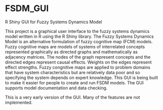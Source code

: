 # FSDM_GUI
R Shiny GUI for Fuzzy Systems Dynamics Model

This project is a graphical user interface to the fuzzy systems dynamics model written in R using the R Shiny library. The Fuzzy Systems Dynamics Model is an alternative formulation of fuzzy cognitive map (FCM) models. Fuzzy cognitive maps are models of systems of interrelated concepts represented graphically as directed graphs and mathematically as adjacency matrices.  The nodes of the graph represent concepts and the directed edges represent causal effects.  Weights on the edges represent effect strengths.  Fuzzy congnitive maps are applied to problem domains that have system characteristics but are relatively data poor and so specifying the system depends on expert knowledge. This GUI is being built to make it easier for people to create and run FSDM models. The GUI supports model documentation and data checking. 

This is a very early version of the GUI. Many of the features are not implemented.
